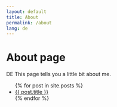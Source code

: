```yaml
---
layout: default
title: About
permalink: /about
lang: de
---
```

# About page

DE This page tells you a little bit about me.
<ul>
  {% for post in site.posts %}
    <li>
      <a href="{{ post.url }}">{{ post.title }}</a>
    </li>
  {% endfor %}
</ul>
